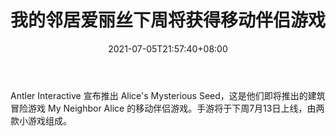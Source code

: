 ﻿---
title: "我的邻居爱丽丝下周将获得移动伴侣游戏"
date: 2021-07-05T21:57:40+08:00
lastmod: 2021-07-05T16:45:40+08:00
draft: false
authors: ["Dalton"]
description: "Antler Interactive 宣布推出 Alice's Mysterious Seed，这是他们即将推出的建筑冒险游戏 My Neighbor Alice 的移动伴侣游戏。手游将于下周7月13日上线，由两款小游戏组成。"
featuredImage: "my-neighbor-alice-gets-mobile-companion-game-next-week.png"
tags: ["Virtual World","虚拟世界","Play to Earn"]
categories: ["news"]
news: ["虚拟世界"]
weight: 
lightgallery: true
pinned: false
recommend: false
recommend1: false
---

Antler Interactive 宣布推出 Alice's Mysterious Seed，这是他们即将推出的建筑冒险游戏 My Neighbor Alice 的移动伴侣游戏。手游将于下周7月13日上线，由两款小游戏组成。

<!--more-->

